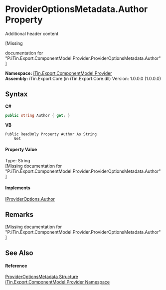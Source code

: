 # ProviderOptionsMetadata.Author Property 
Additional header content 

\[Missing <summary> documentation for "P:iTin.Export.ComponentModel.Provider.ProviderOptionsMetadata.Author"\]

**Namespace:**&nbsp;<a href="723a96b5-5779-2554-cf17-05149bfcb802">iTin.Export.ComponentModel.Provider</a><br />**Assembly:**&nbsp;iTin.Export.Core (in iTin.Export.Core.dll) Version: 1.0.0.0 (1.0.0.0)

## Syntax

**C#**<br />
``` C#
public string Author { get; }
```

**VB**<br />
``` VB
Public ReadOnly Property Author As String
	Get
```


#### Property Value
Type: String<br />\[Missing <value> documentation for "P:iTin.Export.ComponentModel.Provider.ProviderOptionsMetadata.Author"\]

#### Implements
<a href="ad93ad80-f3b4-78b6-973e-214916812ce0">IProviderOptions.Author</a><br />

## Remarks
\[Missing <remarks> documentation for "P:iTin.Export.ComponentModel.Provider.ProviderOptionsMetadata.Author"\]

## See Also


#### Reference
<a href="153c6c4f-d6fc-429b-f73e-0f2d08841cf1">ProviderOptionsMetadata Structure</a><br /><a href="723a96b5-5779-2554-cf17-05149bfcb802">iTin.Export.ComponentModel.Provider Namespace</a><br />
